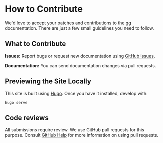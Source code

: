 # How to Contribute

We'd love to accept your patches and contributions to the gg documentation.
There are just a few small guidelines you need to follow.

## What to Contribute

**Issues:** Report bugs or request new documentation using [GitHub issues][issues].

**Documentation:** You can send documentation changes via pull requests.

[issues]: https://github.com/gg-scm/gg/issues

## Previewing the Site Locally

This site is built using [Hugo][]. Once you have it installed, develop with:

```shell
hugo serve
```

[Hugo]: https://gohugo.io/

## Code reviews

All submissions require review. We use GitHub pull requests for this purpose.
Consult [GitHub Help](https://help.github.com/articles/about-pull-requests/) for
more information on using pull requests.
